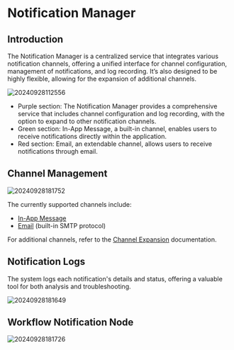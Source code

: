 # Notification Manager

<PluginInfo name="notification-manager"></PluginInfo>

## Introduction

The Notification Manager is a centralized service that integrates various notification channels, offering a unified interface for channel configuration, management of notifications, and log recording. It’s also designed to be highly flexible, allowing for the expansion of additional channels.

![20240928112556](https://static-docs.nocobase.com/20240928112556.png)

- Purple section: The Notification Manager provides a comprehensive service that includes channel configuration and log recording, with the option to expand to other notification channels.
- Green section: In-App Message, a built-in channel, enables users to receive notifications directly within the application.
- Red section: Email, an extendable channel, allows users to receive notifications through email.

## Channel Management

![20240928181752](https://static-docs.nocobase.com/20240928181752.png)

The currently supported channels include:

- [In-App Message](/notification-manager/notification-in-app-message)
- [Email](/notification-manager/notification-email) (built-in SMTP protocol)

For additional channels, refer to the [Channel Expansion](/notification-manager/development/extension) documentation.

## Notification Logs

The system logs each notification's details and status, offering a valuable tool for both analysis and troubleshooting.

![20240928181649](https://static-docs.nocobase.com/20240928181649.png)

## Workflow Notification Node

![20240928181726](https://static-docs.nocobase.com/20240928181726.png)
